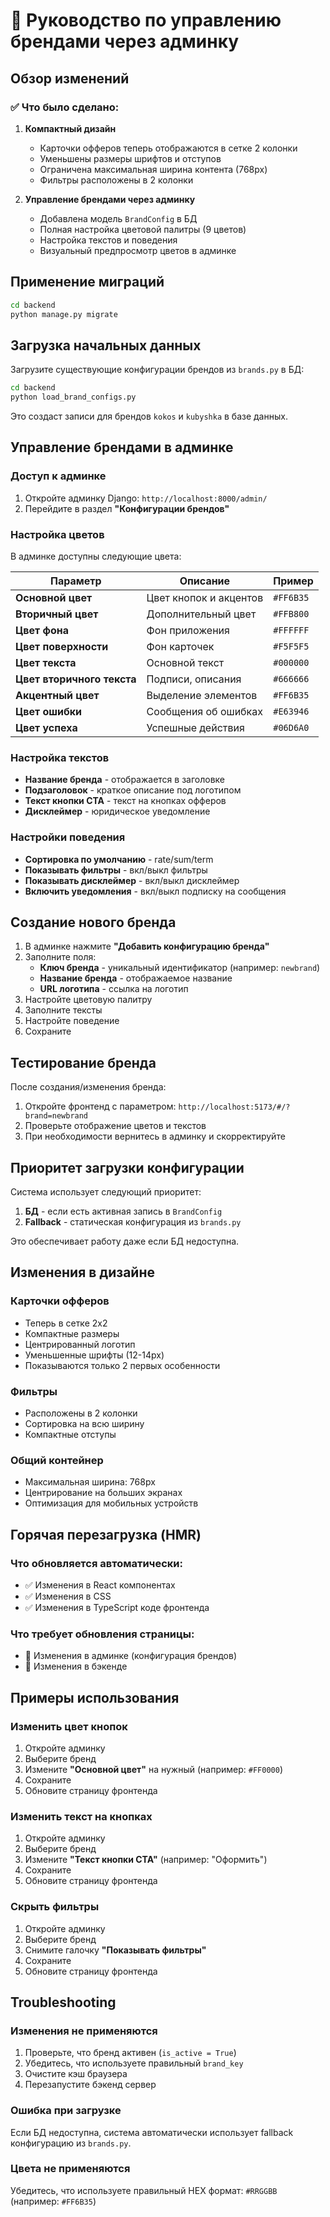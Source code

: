 # 🎨 Руководство по управлению брендами через админку

## Обзор изменений

### ✅ Что было сделано:

1. **Компактный дизайн**
   - Карточки офферов теперь отображаются в сетке 2 колонки
   - Уменьшены размеры шрифтов и отступов
   - Ограничена максимальная ширина контента (768px)
   - Фильтры расположены в 2 колонки

2. **Управление брендами через админку**
   - Добавлена модель `BrandConfig` в БД
   - Полная настройка цветовой палитры (9 цветов)
   - Настройка текстов и поведения
   - Визуальный предпросмотр цветов в админке

## Применение миграций

```bash
cd backend
python manage.py migrate
```

## Загрузка начальных данных

Загрузите существующие конфигурации брендов из `brands.py` в БД:

```bash
cd backend
python load_brand_configs.py
```

Это создаст записи для брендов `kokos` и `kubyshka` в базе данных.

## Управление брендами в админке

### Доступ к админке

1. Откройте админку Django: `http://localhost:8000/admin/`
2. Перейдите в раздел **"Конфигурации брендов"**

### Настройка цветов

В админке доступны следующие цвета:

| Параметр | Описание | Пример |
|----------|----------|--------|
| **Основной цвет** | Цвет кнопок и акцентов | `#FF6B35` |
| **Вторичный цвет** | Дополнительный цвет | `#FFB800` |
| **Цвет фона** | Фон приложения | `#FFFFFF` |
| **Цвет поверхности** | Фон карточек | `#F5F5F5` |
| **Цвет текста** | Основной текст | `#000000` |
| **Цвет вторичного текста** | Подписи, описания | `#666666` |
| **Акцентный цвет** | Выделение элементов | `#FF6B35` |
| **Цвет ошибки** | Сообщения об ошибках | `#E63946` |
| **Цвет успеха** | Успешные действия | `#06D6A0` |

### Настройка текстов

- **Название бренда** - отображается в заголовке
- **Подзаголовок** - краткое описание под логотипом
- **Текст кнопки CTA** - текст на кнопках офферов
- **Дисклеймер** - юридическое уведомление

### Настройки поведения

- **Сортировка по умолчанию** - rate/sum/term
- **Показывать фильтры** - вкл/выкл фильтры
- **Показывать дисклеймер** - вкл/выкл дисклеймер
- **Включить уведомления** - вкл/выкл подписку на сообщения

## Создание нового бренда

1. В админке нажмите **"Добавить конфигурацию бренда"**
2. Заполните поля:
   - **Ключ бренда** - уникальный идентификатор (например: `newbrand`)
   - **Название бренда** - отображаемое название
   - **URL логотипа** - ссылка на логотип
3. Настройте цветовую палитру
4. Заполните тексты
5. Настройте поведение
6. Сохраните

## Тестирование бренда

После создания/изменения бренда:

1. Откройте фронтенд с параметром: `http://localhost:5173/#/?brand=newbrand`
2. Проверьте отображение цветов и текстов
3. При необходимости вернитесь в админку и скорректируйте

## Приоритет загрузки конфигурации

Система использует следующий приоритет:

1. **БД** - если есть активная запись в `BrandConfig`
2. **Fallback** - статическая конфигурация из `brands.py`

Это обеспечивает работу даже если БД недоступна.

## Изменения в дизайне

### Карточки офферов

- Теперь в сетке 2x2
- Компактные размеры
- Центрированный логотип
- Уменьшенные шрифты (12-14px)
- Показываются только 2 первых особенности

### Фильтры

- Расположены в 2 колонки
- Сортировка на всю ширину
- Компактные отступы

### Общий контейнер

- Максимальная ширина: 768px
- Центрирование на больших экранах
- Оптимизация для мобильных устройств

## Горячая перезагрузка (HMR)

### Что обновляется автоматически:
- ✅ Изменения в React компонентах
- ✅ Изменения в CSS
- ✅ Изменения в TypeScript коде фронтенда

### Что требует обновления страницы:
- 🔄 Изменения в админке (конфигурация брендов)
- 🔄 Изменения в бэкенде

## Примеры использования

### Изменить цвет кнопок

1. Откройте админку
2. Выберите бренд
3. Измените **"Основной цвет"** на нужный (например: `#FF0000`)
4. Сохраните
5. Обновите страницу фронтенда

### Изменить текст на кнопках

1. Откройте админку
2. Выберите бренд
3. Измените **"Текст кнопки CTA"** (например: "Оформить")
4. Сохраните
5. Обновите страницу фронтенда

### Скрыть фильтры

1. Откройте админку
2. Выберите бренд
3. Снимите галочку **"Показывать фильтры"**
4. Сохраните
5. Обновите страницу фронтенда

## Troubleshooting

### Изменения не применяются

1. Проверьте, что бренд активен (`is_active = True`)
2. Убедитесь, что используете правильный `brand_key`
3. Очистите кэш браузера
4. Перезапустите бэкенд сервер

### Ошибка при загрузке

Если БД недоступна, система автоматически использует fallback конфигурацию из `brands.py`.

### Цвета не применяются

Убедитесь, что используете правильный HEX формат: `#RRGGBB` (например: `#FF6B35`)

